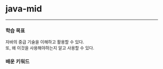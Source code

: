 # java-mid  

---

### 학습 목표
자바의 중급 기술을 이해하고 활용할 수 있다.  
또, 왜 이것을 사용해야하는지 알고 사용할 수 있다.  

### 배운 키워드